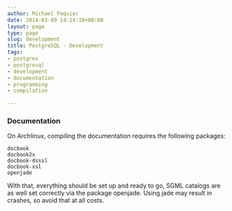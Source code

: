 ```yaml
---
author: Michael Paquier
date: 2014-03-09 14:14:18+00:00
layout: page
type: page
slug: development
title: PostgreSQL - Development
tags:
- postgres
- postgresql
- development
- documentation
- programming
- compilation

---
```


### Documentation

On Archlinux, compiling the documentation requires the following packages:

    docbook
    docbook2x
    docbook-dsssl
    docbook-xsl
    openjade

With that, everything should be set up and ready to go, SGML catalogs are
as well set correctly via the package openjade. Using jade may result in
crashes, so avoid that at all costs.
